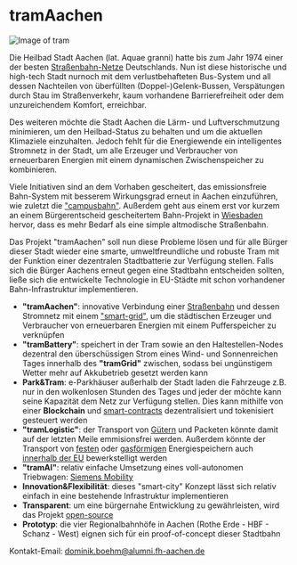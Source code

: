 # tramAachen
![Image of tram](https://upload.wikimedia.org/wikipedia/commons/thumb/4/49/ASEAG_1006.JPG/1200px-ASEAG_1006.JPG)

Die Heilbad Stadt Aachen (lat. Aquae granni) hatte bis zum Jahr 1974 einer der besten [Straßenbahn-Netze](https://de.m.wikipedia.org/wiki/Stra%C3%9Fenbahn_Aachen) Deutschlands. Nun ist diese historische und high-tech Stadt nurnoch mit dem verlustbehafteten Bus-System und all dessen Nachteilen von überfüllten (Doppel-)Gelenk-Bussen, Verspätungen durch Stau im Straßenverkehr, kaum vorhandene Barrierefreiheit oder dem unzureichendem Komfort, erreichbar.

Des weiteren möchte die Stadt Aachen die Lärm- und Luftverschmutzung minimieren, um den Heilbad-Status zu behalten und um die aktuellen Klimaziele einzuhalten. Jedoch fehlt für die Energiewende ein intelligentes Stromnetz in der Stadt, um alle Erzeuger und Verbraucher von erneuerbaren Energien mit einem dynamischen Zwischenspeicher zu kombinieren. 

Viele Initiativen sind an dem Vorhaben gescheitert, das emissionsfreie Bahn-System mit besserem Wirkungsgrad erneut in Aachen einzuführen, wie zuletzt die ["campusbahn"](https://de.wikipedia.org/wiki/Campusbahn).
Außerdem geht aus einem erst vor kurzem an einem Bürgerentscheid gescheitertem Bahn-Projekt in [Wiesbaden](https://de.wikipedia.org/wiki/Citybahn_Wiesbaden) hervor, dass es mehr Bedarf als eine simple altmodische Straßenbahn.

Das Projekt "tramAachen" soll nun diese Probleme lösen und für alle Bürger dieser Stadt wieder eine smarte, umweltfreundliche und robuste Tram mit der Funktion einer dezentralen Stadtbatterie zur Verfügung stellen.
Falls sich die Bürger Aachens erneut gegen eine Stadtbahn entscheiden sollten, ließe sich die entwickelte Technologie in EU-Städte mit schon vorhandener Bahn-Infrastruktur implementieren.


* **"tramAachen"**: innovative Verbindung einer [Straßenbahn](https://de.m.wikipedia.org/wiki/Stra%C3%9Fenbahn_Stra%C3%9Fburg) und dessen Stromnetz mit einem ["smart-grid"](https://www.eon.de/de/eonerleben/smart-grid-so-funktioniert-das-intelligente-stromnetz.html), um die städtischen Erzeuger und Verbraucher von erneuerbaren Energien mit einem Pufferspeicher zu verknüpfen
* **"tramBattery"**: speichert in der Tram sowie an den Haltestellen-Nodes dezentral den überschüssigen Strom eines Wind- und Sonnenreichen Tages innerhalb des **"tramGrid"** zwischen, sodass bei ungünstigem Wetter mehr auf Akkubetrieb gesetzt werden kann
* **Park&Tram**: e-Parkhäuser außerhalb der Stadt laden die Fahrzeuge z.B. nur in den wolkenlosen Stunden des Tages und jeder der möchte kann seine Kapazität dem Netz zur Verfügung stellen. Dies kann mithilfe von einer **Blockchain** und [smart-contracts](https://ethereum.org/en/developers/docs/smart-contracts/) dezentralisiert und tokenisiert gesteuert werden
* **"tramLogistic"**: der Transport von [Gütern](https://www.avg.info/unternehmen/presse/pressemitteilungen/meldungen/entwicklung-einer-guetertram-neues-verbundprojekt-logiktram.html) und Packeten könnte damit auf der letzten Meile emmisionsfrei werden. Außerdem könnte der Transport von [festen](https://www.dlr.de/sf/desktopdefault.aspx/tabid-8560/15527_read-44867/) oder [gasförmigen](https://www.erneuerbareenergien.de/politik/energiepolitik/wasserstoff-der-mobilitaet-leipzig-baut-europas-erste-wasserstoff-tram) Energiespeichern auch [innerhalb der EU](https://de.m.wikipedia.org/wiki/Grenz%C3%BCberschreitender_Stra%C3%9Fenbahnverkehr) bewerkstelligt werden
* **"tramAI"**: relativ einfache Umsetzung eines voll-autonomen Triebwagen: [Siemens Mobility](https://www.mobility.siemens.com/global/de/portfolio/schiene/fahrzeuge/strassenbahnen/autonome-strassenbahn.html)
* **Innovation&Flexibilität**: dieses "smart-city" Konzept lässt sich relativ einfach in eine bestehende Infrastruktur implementieren
* **Transparent**: um eine bürgernahe Entwicklung zu gewährleisten, wird das Projekt [open-source](https://github.com/readme/featured/nasa-ingenuity-helicopter)
* **Prototyp**: die vier Regionalbahnhöfe in Aachen (Rothe Erde - HBF - Schanz - West) eignen sich für ein proof-of-concept dieser Stadtbahn

Kontakt-Email: dominik.boehm@alumni.fh-aachen.de
